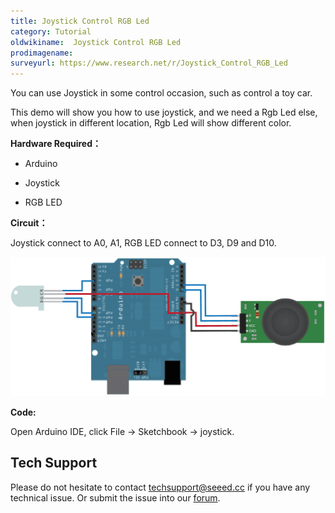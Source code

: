 ```yaml
---
title: Joystick Control RGB Led
category: Tutorial
oldwikiname:  Joystick Control RGB Led
prodimagename:
surveyurl: https://www.research.net/r/Joystick_Control_RGB_Led
---
```


You can use Joystick in some control occasion, such as control a toy car.

This demo will show you how to use joystick, and we need a Rgb Led else, when joystick in different location, Rgb Led will show different color.

**Hardware Required：**

*   Arduino

*   Joystick

*   RGB LED

**Circuit：**

Joystick connect to A0, A1, RGB LED connect to D3, D9 and D10.

![](https://github.com/SeeedDocument/Joystick_Control_RGB_Led/raw/master/img/Sidekick_38_1.png)

**Code:**

Open Arduino IDE, click File -&gt; Sketchbook -&gt; joystick.

## Tech Support
Please do not hesitate to contact [techsupport@seeed.cc](techsupport@seeed.cc) if you have any technical issue. Or submit the issue into our [forum](http://seeedstudio.com/forum/). 